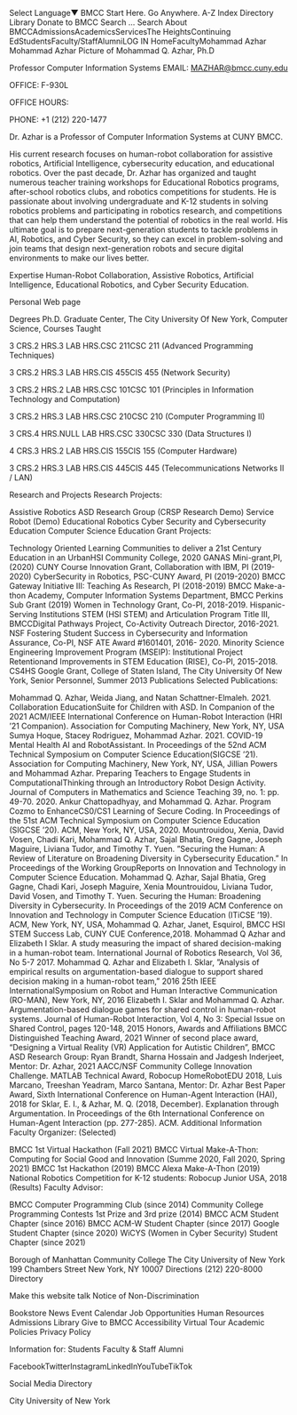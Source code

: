 Select Language​▼
BMCC Start Here. Go Anywhere.
A-Z Index Directory Library Donate to BMCC
Search …
Search
About BMCCAdmissionsAcademicsServicesThe HeightsContinuing EdStudentsFaculty/StaffAlumniLOG IN
HomeFacultyMohammad Azhar
Mohammad Azhar
Picture of Mohammad  Q.  Azhar, Ph.D

Professor
Computer Information Systems
EMAIL: MAZHAR@bmcc.cuny.edu

OFFICE: F-930L

OFFICE HOURS:

PHONE: +1 (212) 220-1477

Dr. Azhar is a Professor of Computer Information Systems at CUNY BMCC.

His current research focuses on human-robot collaboration for assistive robotics, Artificial Intelligence, cybersecurity education, and educational robotics. Over the past decade, Dr. Azhar has organized and taught numerous teacher training workshops for Educational Robotics programs, after-school robotics clubs, and robotics competitions for students. He is passionate about involving undergraduate and K-12 students in solving robotics problems and participating in robotics research, and competitions that can help them understand the potential of robotics in the real world. His ultimate goal is to prepare next-generation students to tackle problems in AI, Robotics, and Cyber Security, so they can excel in problem-solving and join teams that design next-generation robots and secure digital environments to make our lives better.

Expertise
Human-Robot Collaboration, Assistive Robotics, Artificial Intelligence,  Educational Robotics, and Cyber Security Education.

Personal Web page

Degrees
Ph.D. Graduate Center, The City University Of New York, Computer Science,
Courses Taught

3 CRS.2 HRS.3 LAB HRS.CSC 211CSC 211 (Advanced Programming Techniques)

3 CRS.2 HRS.3 LAB HRS.CIS 455CIS 455 (Network Security)

3 CRS.2 HRS.2 LAB HRS.CSC 101CSC 101 (Principles in Information Technology and Computation)

3 CRS.2 HRS.3 LAB HRS.CSC 210CSC 210 (Computer Programming II)


3 CRS.4 HRS.NULL LAB HRS.CSC 330CSC 330 (Data Structures I)


4 CRS.3 HRS.2 LAB HRS.CIS 155CIS 155 (Computer Hardware)

3 CRS.2 HRS.3 LAB HRS.CIS 445CIS 445 (Telecommunications Networks II / LAN)

Research and Projects
Research Projects:

Assistive Robotics
ASD Research Group  (CRSP Research Demo)
Service Robot (Demo)
Educational Robotics
Cyber Security and Cybersecurity Education
Computer Science Education
 Grant Projects:

Technology Oriented Learning Communities to deliver a 21st Century Education in an UrbanHSI Community College, 2020 GANAS Mini-grant,PI, (2020)
CUNY Course Innovation Grant, Collaboration with IBM, PI (2019-2020)
CyberSecurity in Robotics, PSC-CUNY Award, PI (2019-2020)
BMCC Gateway Initiative III: Teaching As Research, PI (2018-2019)
BMCC Make-a-thon Academy, Computer Information Systems Department, BMCC Perkins Sub Grant (2019)
Women in Technology Grant, Co-PI,  2018-2019.
Hispanic-Serving Institutions STEM (HSI STEM) and Articulation Program Title III, BMCCDigital Pathways Project, Co-Activity Outreach Director, 2016-2021.
NSF Fostering Student Success in Cybersecurity and Information Assurance, Co-PI, NSF ATE Award #1601401, 2016- 2020.
Minority Science Engineering Improvement Program (MSEIP): Institutional Project Retentionand Improvements in STEM Education (RISE), Co-PI, 2015-2018.
CS4HS Google Grant, College of Staten Island, The City University Of New York, Senior Personnel, Summer 2013
Publications
Selected Publications:

Mohammad Q. Azhar, Weida Jiang, and Natan Schattner-Elmaleh. 2021. Collaboration EducationSuite for Children with ASD. In Companion of the 2021 ACM/IEEE International Conference on Human-Robot Interaction (HRI ’21 Companion). Association for Computing Machinery, New York, NY, USA
Sumya Hoque, Stacey Rodriguez, Mohammad Azhar. 2021. COVID-19 Mental Health AI and RobotAssistant. In Proceedings of the 52nd ACM Technical Symposium on Computer Science Education(SIGCSE ’21). Association for Computing Machinery, New York, NY, USA,
Jillian Powers and Mohammad Azhar. Preparing Teachers to Engage Students in ComputationalThinking through an Introductory Robot Design Activity. Journal of Computers in Mathematics and Science Teaching 39, no. 1: pp. 49-70. 2020.
Ankur Chattopadhyay, and Mohammad Q. Azhar. Program Cozmo to EnhanceCS0/CS1 Learning of Secure Coding. In Proceedings of the 51st ACM Technical Symposium on Computer Science Education (SIGCSE ’20). ACM, New York, NY, USA, 2020.
Mountrouidou, Xenia, David Vosen, Chadi Kari, Mohammad Q. Azhar, Sajal Bhatia, Greg Gagne, Joseph Maguire, Liviana Tudor, and Timothy T. Yuen. ”Securing the Human: A Review of Literature on Broadening Diversity in Cybersecurity Education.” In Proceedings of the Working GroupReports on Innovation and Technology in Computer Science Education.
Mohammad Q. Azhar, Sajal Bhatia, Greg Gagne, Chadi Kari, Joseph Maguire, Xenia Mountrouidou, Liviana Tudor, David Vosen, and Timothy T. Yuen. Securing the Human: Broadening Diversity in Cybersecurity. In Proceedings of the 2019 ACM Conference on Innovation and Technology in Computer Science Education (ITiCSE ’19). ACM, New York, NY, USA,
Mohammad Q. Azhar, Janet, Esquirol, BMCC HSI STEM Success Lab, CUNY CUE Conference,2018.
Mohammad Q Azhar and Elizabeth I Sklar. A study measuring the impact of shared decision-making in a human-robot team. International Journal of Robotics Research, Vol 36, No 5-7 2017.
Mohammad Q. Azhar and Elizabeth I. Sklar, ”Analysis of empirical results on argumentation-based dialogue to support shared decision making in a human-robot team,” 2016 25th IEEE InternationalSymposium on Robot and Human Interactive Communication (RO-MAN), New York, NY, 2016
Elizabeth I. Sklar and Mohammad Q. Azhar. Argumentation-based dialogue games for shared control in human-robot systems. Journal of Human-Robot Interaction, Vol 4, No 3: Special Issue on Shared Control, pages 120-148, 2015
Honors, Awards and Affiliations
BMCC Distinguished Teaching Award, 2021
Winner of second place award, “Designing a Virtual Reality (VR) Application for Autistic Children”, BMCC ASD Research Group: Ryan Brandt, Sharna Hossain and Jadgesh Inderjeet, Mentor: Dr. Azhar, 2021 AACC/NSF Community College Innovation Challenge.
MATLAB Technical Award, Robocup HomeRobotEDU 2018, Luis Marcano, Treeshan Yeadram, Marco Santana, Mentor: Dr. Azhar
Best Paper Award, Sixth International Conference on Human-Agent Interaction (HAI), 2018 for Sklar, E. I., & Azhar, M. Q. (2018, December). Explanation through Argumentation. In Proceedings of the 6th International Conference on Human-Agent Interaction (pp. 277-285). ACM.
Additional Information
Faculty Organizer: (Selected)

BMCC 1st Virtual Hackathon (Fall 2021)
BMCC Virtual Make-A-Thon: Computing for Social Good and Innovation (Summe 2020, Fall 2020, Spring 2021)
BMCC 1st Hackathon (2019)
BMCC Alexa Make-A-Thon (2019)
National Robotics Competition for K-12 students: Robocup Junior USA, 2018 (Results)
Faculty Advisor:

BMCC Computer Programming Club (since 2014)
Community College Programming Contests
1st Prize and 3rd prize (2014)
BMCC ACM Student Chapter (since 2016)
BMCC ACM-W Student Chapter (since 2017)
Google Student Chapter (since 2020)
WiCYS (Women in Cyber Security) Student Chapter (since 2021)
 

Borough of Manhattan Community College
The City University of New York
199 Chambers Street
New York, NY 10007
Directions
(212) 220-8000
Directory

Make this website talk
Notice of Non-Discrimination

Bookstore
News
Event Calendar
Job Opportunities
Human Resources
Admissions
Library
Give to BMCC
Accessibility
Virtual Tour
Academic Policies
Privacy Policy

Information for:
Students
Faculty & Staff
Alumni

FacebookTwitterInstagramLinkedInYouTubeTikTok

Social Media Directory

City University of New York
